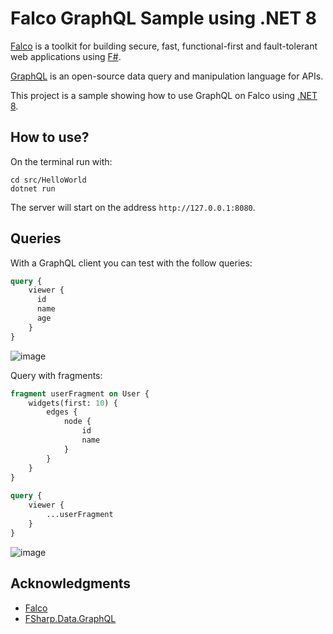 # Falco GraphQL Sample using .NET 8

[Falco](https://www.falcoframework.com/) is a toolkit for building secure, fast, functional-first and fault-tolerant web applications using [F#](https://fsharp.org).

[GraphQL](https://graphql.org) is an open-source data query and manipulation language for APIs.

This project is a sample showing how to use GraphQL on Falco using [.NET 8](https://dotnet.microsoft.com).

## How to use?

On the terminal run with:

```
cd src/HelloWorld
dotnet run
```

The server will start on the address `http://127.0.0.1:8080`.

## Queries

With a GraphQL client you can test with the follow queries:

```graphql
query {
    viewer {
      id
      name
      age
    }
}
```

![image](https://user-images.githubusercontent.com/430272/195999560-20927bd0-d948-4815-b723-a0baa452036f.png)

Query with fragments:

```graphql
fragment userFragment on User {
    widgets(first: 10) {
        edges {
            node {
                id
                name
            }
        }
    }
}
  
query {
    viewer {
        ...userFragment
    }
}
```

![image](https://user-images.githubusercontent.com/430272/195999585-37f566db-bab0-4aca-8caf-32e25c60d3e3.png)

## Acknowledgments

- [Falco](https://www.falcoframework.com)
- [FSharp.Data.GraphQL](https://github.com/fsprojects/FSharp.Data.GraphQL)


